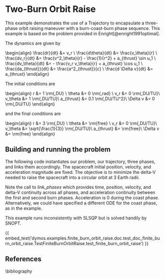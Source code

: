 # Two-Burn Orbit Raise

This example demonstrates the use of a Trajectory to encapsulate a
three-phase orbit raising maneuver with a burn-coast-burn phase
sequence. This example is based on the problem provided in
Enright[@enright1991optimal].

The dynamics are given by

\begin{align}
  \frac{dr}{dt} &= v_r \\
  \frac{d\theta}{dt} &= \frac{v_\theta}{r} \\
  \frac{dv_r}{dt} &= \frac{v^2_\theta}{r} - \frac{1}{r^2} + a_{thrust} \sin u_1 \\
  \frac{dv_\theta}{dt} &= - \frac{v_r v_\theta}{r} + a_{thrust} \cos u_1 \\
  \frac{da_{thrust}}{dt} &= \frac{a^2_{thrust}}{c} \\
  \frac{d \Delta v}{dt} &= a_{thrust}
\end{align}

The initial conditions are

\begin{align}
  r &= 1 \rm{\,DU} \\
  \theta &= 0 \rm{\,rad} \\
  v_r &= 0 \rm{\,DU/TU}\\
  v_\theta &= 1 \rm{\,DU/TU}\\
  a_{thrust} &= 0.1 \rm{\,DU/TU^2}\\
  \Delta v &= 0 \rm{\,DU/TU}
\end{align}

and the final conditions are

\begin{align}
  r &= 3 \rm{\,DU} \\
  \theta &= \rm{free} \\
  v_r &= 0 \rm{\,DU/TU}\\
  v_\theta &= \sqrt{\frac{1}{3}} \rm{\,DU/TU}\\
  a_{thrust} &= \rm{free}\\
  \Delta v &= \rm{free}
\end{align}

## Building and running the problem

The following code instantiates our problem, our trajectory, three
phases, and links them accordingly. The spacecraft initial position,
velocity, and acceleration magnitude are fixed. The objective is to
minimize the delta-V needed to raise the spacecraft into a circular
orbit at 3 Earth radii.

Note the call to _link\_phases_ which provides time,
position, velocity, and delta-V continuity across all phases, and
acceleration continuity between the first and second burn phases.
Acceleration is 0 during the coast phase. Alternatively, we could have
specified a different ODE for the coast phase, as in the example.

This example runs inconsistently with SLSQP but is solved handily by
SNOPT.

{{ embed_test('dymos.examples.finite_burn_orbit_raise.doc.test_doc_finite_burn_orbit_raise.TestFiniteBurnOrbitRaise.test_finite_burn_orbit_raise') }}

## References

\bibliography
